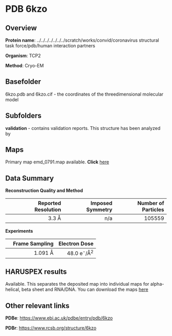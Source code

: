 # PDB 6kzo

## Overview

**Protein name**: ../../../../../../../scratch/works/convid/coronavirus structural task force/pdb/human interaction partners

**Organism**: TCP2

**Method**: Cryo-EM



## Basefolder

6kzo.pdb and 6kzo.cif - the coordinates of the threedimensional molecular model

## Subfolders





**validation** - contains validation reports. This structure has been analyzed by <br>     



## Maps

Primary map emd_0791.map available. **Click** [here](http://ftp.wwpdb.org/pub/emdb/structures/EMD-0791/map/) 

## Data Summary
**Reconstruction Quality and Method**

|   | Reported Resolution | Imposed Symmetry | Number of Particles |
|---|-------------:|----------------:|--------------:|
|   |3.3 Å|n/a|105559|

**Experiments**

|   | Frame Sampling | Electron Dose |
|---|-------------:|----------------:|
|   |1.091 Å|48.0 e<sup>-</sup>/Å<sup>2</sup>|

## HARUSPEX results

Available. This separates the deposited map into individual maps for alpha-helical, beta sheet and RNA/DNA. You can download the maps [here](https://zenodo.org/record/3820233)

## Other relevant links 
**PDBe**:  https://www.ebi.ac.uk/pdbe/entry/pdb/6kzo
 
**PDBr**: https://www.rcsb.org/structure/6kzo 
